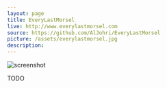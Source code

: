 ```yaml
---
layout: page
title: EveryLastMorsel
live: http://www.everylastmorsel.com
source: https://github.com/AlJohri/EveryLastMorsel
picture: /assets/everylastmorsel.jpg
description:
---
```


![screenshot]({{page.picture}})

TODO